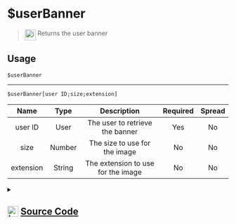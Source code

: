 # $userBanner
> <img align="top" src="https://upload.wikimedia.org/wikipedia/commons/thumb/e/e4/Infobox_info_icon.svg/160px-Infobox_info_icon.svg.png?20150409153300" alt="image" width="25" height="auto"> Returns the user banner
## Usage
```
$userBanner
```
---
```
$userBanner[user ID;size;extension]
```
| Name | Type | Description | Required | Spread
| :---: | :---: | :---: | :---: | :---: |
user ID | User | The user to retrieve the banner | Yes | No
size | Number | The size to use for the image | No | No
extension | String | The extension to use for the image | No | No
<details>
<summary>
    
## <img align="top" src="https://cdn4.iconfinder.com/data/icons/iconsimple-logotypes/512/github-512.png" alt="image" width="25" height="auto">  [Source Code](https://github.com/tryforge/ForgeScript-V2/blob/main/src/native/userBanner.ts)
    
</summary>
    
```ts
import { ImageExtension, ImageSize } from "discord.js"
import { ArgType, NativeFunction, Return } from "../structures"

export default new NativeFunction({
    name: "$userBanner",
    description: "Returns the user banner",
    brackets: false,
    args: [
        {
            name: "user ID",
            description: "The user to retrieve the banner",
            rest: false,
            required: true,
            type: ArgType.User
        },
        {
            name: "size",
            description: "The size to use for the image",
            rest: false,
            type: ArgType.Number
        },
        {
            name: "extension",
            description: "The extension to use for the image",
            rest: false,
            type: ArgType.String
        }
    ],
    unwrap: true,
    async execute(ctx, [ user, size, ext ]) {
        if (!user.banner) await user.fetch()

        return Return.success(
            (user ?? ctx.user)?.bannerURL({
                extension: ext as ImageExtension || undefined,
                size: size as ImageSize || 2048
            })
        )
    },
})
```
    
</details>